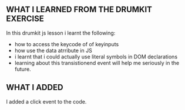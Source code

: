 
## WHAT I  LEARNED FROM THE DRUMKIT EXERCISE
In this drumkit js lesson i learnt the following:
- how to access the keycode of of keyinputs
- how use the data atrribute in JS
- i learnt that i could actually use literal symbols in DOM declarations
- learning about this transistionend event will help me seriously in the future.

## WHAT I ADDED
I added a click event to the code.